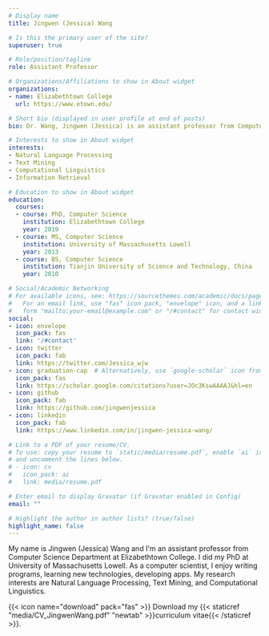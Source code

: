 ```yaml
---
# Display name
title: Jingwen (Jessica) Wang

# Is this the primary user of the site?
superuser: true

# Role/position/tagline
role: Assistant Professor

# Organizations/Affiliations to show in About widget
organizations:
- name: Elizabethtown College
  url: https://www.etown.edu/

# Short bio (displayed in user profile at end of posts)
bio: Dr. Wang, Jingwen (Jessica) is an assistant professor from Computer Science Department at Elizabethtown College. Her research interests are Natural Language Processing, Text Mining, and Computational Linguistics.

# Interests to show in About widget
interests:
- Natural Language Processing
- Text Mining
- Computational Linguistics
- Information Retrieval

# Education to show in About widget
education:
  courses:
  - course: PhD, Computer Science
    institution: Elizabethtown College
    year: 2019
  - course: MS, Computer Science
    institution: University of Massachusetts Lowell
    year: 2013
  - course: BS, Computer Science
    institution: Tianjin University of Science and Technology, China
    year: 2010

# Social/Academic Networking
# For available icons, see: https://sourcethemes.com/academic/docs/page-builder/#icons
#   For an email link, use "fas" icon pack, "envelope" icon, and a link in the
#   form "mailto:your-email@example.com" or "/#contact" for contact widget.
social:
- icon: envelope
  icon_pack: fas
  link: '/#contact'
- icon: twitter
  icon_pack: fab
  link: https://twitter.com/Jessica_wjw
- icon: graduation-cap  # Alternatively, use `google-scholar` icon from `ai` icon pack
  icon_pack: fas
  link: https://scholar.google.com/citations?user=JOc3KswAAAAJ&hl=en
- icon: github
  icon_pack: fab
  link: https://github.com/jingwenjessica
- icon: linkedin
  icon_pack: fab
  link: https://www.linkedin.com/in/jingwen-jessica-wang/

# Link to a PDF of your resume/CV.
# To use: copy your resume to `static/media/resume.pdf`, enable `ai` icons in `params.toml`, 
# and uncomment the lines below.
# - icon: cv
#   icon_pack: ai
#   link: media/resume.pdf

# Enter email to display Gravatar (if Gravatar enabled in Config)
email: ""

# Highlight the author in author lists? (true/false)
highlight_name: false
---
```


My name is Jingwen (Jessica) Wang and I'm an assistant professor from Computer Science Department at Elizabethtown College. I did my PhD at University of Massachusetts Lowell. As a computer scientist, I enjoy writing programs, learning new technologies, developing apps. My research interests are Natural Language Processing, Text Mining, and Computational Linguistics.

{{< icon name="download" pack="fas" >}} Download my {{< staticref "media/CV_JingwenWang.pdf" "newtab" >}}curriculum vitae{{< /staticref >}}.
